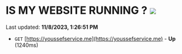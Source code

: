 # IS MY WEBSITE RUNNING ? [![](https://img.shields.io/static/v1?label=Sponsor&message=%E2%9D%A4&logo=GitHub&color=%23fe8e86)](https://github.com/sponsors/<username>)

Last updated: **11/8/2023, 1:26:51 PM**

- `GET` [https://youssefservice.me](https://youssefservice.me) - **Up** (1240ms)
